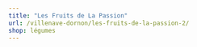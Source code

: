 ```yaml
---
title: "Les Fruits de La Passion"
url: /villenave-dornon/les-fruits-de-la-passion-2/
shop: légumes
---
```

